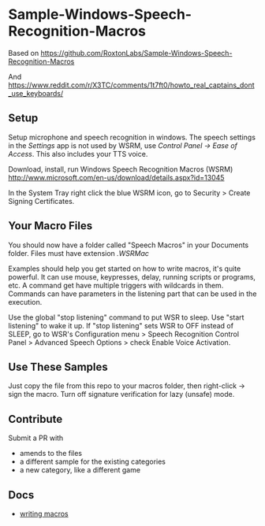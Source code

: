 # Sample-Windows-Speech-Recognition-Macros

Based on
<https://github.com/RoxtonLabs/Sample-Windows-Speech-Recognition-Macros>

And
<https://www.reddit.com/r/X3TC/comments/1t7ft0/howto_real_captains_dont_use_keyboards/>

## Setup

Setup microphone and speech recognition in windows. The speech settings in the *Settings* app is not used by WSRM, use *Control Panel -> Ease of Access*. This also includes your TTS voice.

Download, install, run Windows Speech Recognition Macros (WSRM) <http://www.microsoft.com/en-us/download/details.aspx?id=13045>

In the System Tray right click the blue WSRM icon, go to Security > Create Signing Certificates.

## Your Macro Files

You should now have a folder called "Speech Macros" in your Documents folder. Files must have extension *.WSRMac*

Examples should help you get started on how to write macros, it's quite powerful.
It can use mouse, keypresses, delay, running scripts or programs, etc.
A command get have multiple triggers with wildcards in them.
Commands can have parameters in the listening part that can be used in the execution.

Use the global "stop listening" command to put WSR to sleep. Use "start listening" to wake it up. If "stop listening" sets WSR to OFF instead of SLEEP, go to WSR's Configuration menu > Speech Recognition Control Panel > Advanced Speech Options > check Enable Voice Activation.

## Use These Samples

Just copy the file from this repo to your macros folder, then right-click -> sign the macro. Turn off signature verification for lazy (unsafe) mode.

## Contribute

Submit a PR with
 - amends to the files
 - a different sample for the existing categories
 - a new category, like a different game

## Docs

 - [writing macros](docs/writing-macros.md)